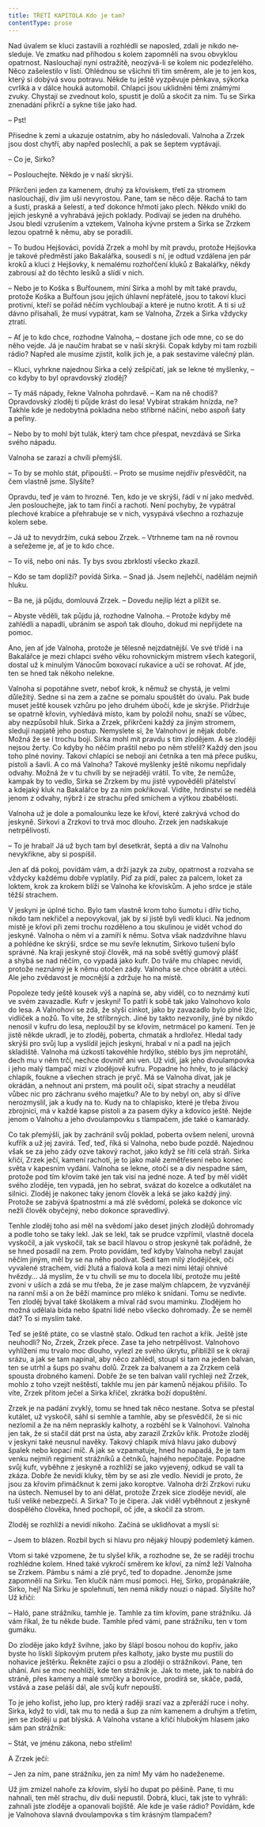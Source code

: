 ```yaml
---
title: TŘETÍ KAPITOLA Kdo je tam?
contentType: prose
---
```


Nad úvalem se kluci zastavili a rozhlédli se naposled, zdali je nikdo ne­sleduje. Ve zmatku nad příhodou s kolem zapomněli na svou obvyklou opatrnost. Naslouchají nyní ostražitě, neozývá-li se kolem nic podezřelého. Něco zašelestilo v listí. Ohlédnou se všichni tři tím směrem, ale je to jen kos, který si dobývá svou potravu. Někde tu ještě vyzpěvuje pěnkava, sýkorka cvrliká a v dálce houká automobil. Chlapci jsou uklid­něni těmi známými zvuky. Chystají se zvednout kolo, spustit je dolů a skočit za ním. Tu se Sirka znenadání přikrčí a sykne tiše jako had.

– Pst!

Přisedne k zemi a ukazuje ostatním, aby ho následovali. Valnoha a Zrzek jsou dost chytří, aby napřed poslechli, a pak se šeptem vyptávají.

– Co je, Sirko?

– Poslouchejte. Někdo je v naší skrýši.

Přikrčeni jeden za kamenem, druhý za křoviskem, třetí za stromem naslouchají, div jim uši nevyrostou. Pane, tam se něco děje. Rachá to tam a šustí, praská a šelestí, a teď dokonce hřmotí jako plech. Někdo vnikl do jejich jeskyně a vyhrabává jejich poklady. Podívají se jeden na druhého. Jsou bledí vzrušením a vztekem, Valnoha kývne prstem a Sirka se Zrzkem lezou opatrně k němu, aby se poradili.

– To budou Hejšováci, povídá Zrzek a mohl by mít pravdu, protože Hejšovka je takové předměstí jako Bakalářka, sousedí s ní, je odtud vzdálena jen pár kroků a kluci z Hejšovky, k nemalému rozhořčení kluků z Bakalářky, někdy zabrousí až do těchto lesíků a slídí v nich.

– Nebo je to Koška s Buřťounem, míní Sirka a mohl by mít také pravdu, protože Koška a Buřťoun jsou jejich úhlavní nepřátelé, jsou to takoví kluci protivní, kteří se pořád něčím vychloubají a které je nutno krotit. A ti si už dávno přísahali, že musí vypátrat, kam se Valnoha, Zrzek a Sirka vždycky ztratí.

– Ať je to kdo chce, rozhodne Valnoha, – dostane jich ode mne, co se do něho vejde. Já je naučím hrabat se v naší skrýši. Copak kdyby mi tam rozbili rádio? Napřed ale musíme zjistit, kolik jich je, a pak sestavíme válečný plán.

– Kluci, vyhrkne najednou Sirka a celý zešpičatí, jak se lekne té myšlenky, – co kdyby to byl opravdovský zloděj?

– Ty máš nápady, řekne Valnoha pohrdavě. – Kam na ně chodíš? Opravdovský zloděj ti půjde krást do lesa! Vybírat strakám hnízda, ne? Takhle kde je nedobytná pokladna nebo stříbrné náčiní, nebo aspoň šaty a peřiny.

– Nebo by to mohl být tulák, který tam chce přespat, nevzdává se Sirka svého nápadu.

Valnoha se zarazí a chvíli přemýšlí.

– To by se mohlo stát, připouští. – Proto se musíme nejdřív přesvědčit, na čem vlastně jsme. Slyšíte?

Opravdu, teď je vám to hrozné. Ten, kdo je ve skrýši, řádí v ní jako medvěd. Jen poslouchejte, jak to tam řinčí a rachotí. Není pochyby, že vypátral plechové krabice a přehrabuje se v nich, vysypává všechno a rozhazuje kolem sebe.

– Já už to nevydržím, cuká sebou Zrzek. – Vtrhneme tam na ně rovnou a seřežeme je, ať je to kdo chce.

– To víš, nebo oni nás. Ty bys svou zbrklostí všecko zkazil.

– Kdo se tam doplíží? povídá Sirka. – Snad já. Jsem nejlehčí, nadělám nejmíň hluku.

– Ba ne, já půjdu, domlouvá Zrzek. – Dovedu nejlíp lézt a plížit se.

– Abyste věděli, tak půjdu já, rozhodne Valnoha. – Protože kdyby mě zahlédli a napadli, ubráním se aspoň tak dlouho, dokud mi nepřijdete na pomoc.

Ano, jen ať jde Valnoha, protože je tělesně nejzdatnější. Ve své třídě i na Bakalářce je mezi chlapci svého věku rohovnickým mistrem všech kategorií, dostal už k minulým Vánocům boxovací rukavice a učí se rohovat. Ať jde, ten se hned tak někoho nelekne.

Valnoha si popotáhne svetr, neboť krok, k němuž se chystá, je velmi důležitý. Sedne si na zem a začne se pomalu spouštět do úvalu. Pak bude muset ještě kousek vzhůru po jeho druhém úbočí, kde je skrýše. Přidržuje se opatrně křovin, vyhledává místo, kam by položil nohu, snaží se vůbec, aby nezpůsobil hluk. Sirka a Zrzek, přikrčeni každý za jiným stromem, sledují napjatě jeho postup. Nemyslete si, že Valnohovi je nějak dobře. Možná že se i trochu bojí. Sirka mohl mít pravdu s tím zlodějem. A se zloději nejsou žerty. Co kdyby ho něčím praštil nebo po něm střelil? Každý den jsou toho plné noviny. Takoví chlapíci se nebojí ani četníka a ten má přece pušku, pistoli a šavli. A co má Valnoha? Takové myšlenky ještě nikomu nepřidaly odvahy. Možná že v tu chvíli by se nejraději vrátil. To víte, že nemůže, kampak by to vedlo, Sirka se Zrzkem by mu jistě vypověděli přátelství a kdejaký kluk na Bakalářce by za ním pokřikoval. Vidíte, hrdinství se nedělá jenom z odvahy, nýbrž i ze strachu před smíchem a výtkou zbabělosti.

Valnoha už je dole a pomalounku leze ke křoví, které zakrývá vchod do jeskyně. Sirkovi a Zrzkovi to trvá moc dlouho. Zrzek jen nadskakuje netrpělivostí.

– To je hrabal! Já už bych tam byl desetkrát, šeptá a div na Valnohu nevykřikne, aby si pospíšil.

Jen ať dá pokoj, povídám vám, a drží jazyk za zuby, opatrnost a rozvaha se vždycky každému dobře vyplatily. Píď za pídí, palec za palcem, loket za loktem, krok za krokem blíží se Valnoha ke křoviskům. A jeho srdce je stále těžší strachem.

V jeskyni je úplné ticho. Bylo tam vlastně krom toho šumotu i dřív ticho, nikdo tam nekřičel a nepovykoval, jak by si jistě byli vedli kluci. Na jednom místě je křoví při zemi trochu rozděleno a tou skulinou je vidět vchod do jeskyně. Valnoha o něm ví a zamíří k němu. Sotva však nadzdvihne hlavu a pohlédne ke skrýši, srdce se mu sevře leknutím, Sirkovo tušení bylo správné. Na kraji jeskyně stojí člověk, má na sobě světlý gumový plášť a shýbá se nad něčím, co vypadá jako kufr. Do tváře mu chlapec nevidí, protože neznámý je k němu otočen zády. Valnoha se chce obrátit a utéci. Ale jeho zvědavost je mocnější a zdržuje ho na místě.

Popoleze tedy ještě kousek výš a napíná se, aby viděl, co to neznámý kutí ve svém zavazadle. Kufr v jeskyni! To patří k sobě tak jako Valnohovo kolo do lesa. A Valnohovi se zdá, že slyší cinkot, jako by zavazadlo bylo plné lžic, vidliček a nožů. To víte, že stříbrných. Jiné by takto nezvonily, jiné by nikdo nenosil v kufru do lesa, neploužil by se křovím, netrmácel po kamení. Ten je jistě někde ukradl, je to zloděj, poberta, chmaták a hrdlořez. Hledal tady skrýši pro svůj lup a vyslídil jejich jeskyni, hrabal v ní a padl na jejich skladiště. Valnoha má úzkostí takovéhle hrdýlko, stéblo bys jím neprotáhl, dech mu v něm trčí, nechce dovnitř ani ven. Už vidí, jak jeho dvoulampovka i jeho malý tlampač mizí v zlodějově kufru. Popadne ho hněv, to je silácký chlapík, foukne a všechen strach je pryč. Má se Valnoha dívat, jak je okrádán, a nehnout ani prstem, má poulit oči, sípat strachy a neudělat vůbec nic pro záchranu svého majetku? Ale to by nebyl on, aby si dříve nerozmyslil, jak a kudy na to. Kudy na to chlapisko, které je třeba živou zbrojnicí, má v každé kapse pistoli a za pasem dýky a kdovíco ještě. Nejde jenom o Valnohu a jeho dvoulampovku s tlampačem, jde také o kamarády.

Co tak přemýšlí, jak by zachránil svůj poklad, poberta ovšem nelení, urovná kufřík a už jej zavírá. Teď, teď, říká si Valnoha, nebo bude pozdě. Najednou však se za jeho zády ozve takový rachot, jako když se řítí celá stráň. Sirka křičí, Zrzek ječí, kamení rachotí, je to jako malé zemětřesení nebo konec světa v kapesním vydání. Valnoha se lekne, otočí se a div nespadne sám, protože pod tím křovím také jen tak visí na jedné noze. A teď by měl vidět svého zloděje, ten vypadá, jen ho sebrat, svázat do kozelce a odkutálet na silnici. Zloděj je nakonec taky jenom člověk a leká se jako každý jiný. Protože se zabývá špatnostmi a má zlé svědomí, poleká se dokonce víc nežli člověk obyčejný, nebo dokonce spravedlivý.

Tenhle zloděj toho asi měl na svědomí jako deset jiných zlodějů dohromady a podle toho se taky lekl. Jak se lekl, tak se prudce vzpřímil, vlastně docela vyskočil, a jak vyskočil, tak se bacil hlavou o strop jeskyně tak pořádně, že se hned posadil na zem. Proto povídám, teď kdyby Valnoha nebyl zaujat něčím jiným, měl by se na něho podívat. Sedí tam milý zlodějíček, oči vyvalené strachem, vidí žlutá a fialová kola a mezi nimi létají ohnivé hvězdy… Já myslím, že v tu chvíli se mu to docela líbí, protože mu ještě zvoní v uších a zdá se mu třeba, že je zase malým chlapcem, že vyzvánějí na ranní mši a on že běží mamince pro mléko k snídani. Tomu se nedivte. Ten zloděj býval také školákem a míval rád svou maminku. Zlodějem ho možná udělala bída nebo špatní lidé nebo všecko dohromady. Že se neměl dát? To si myslím také.

Teď se ještě ptáte, co se vlastně stalo. Odkud ten rachot a křik. Ještě jste neuhodli? No, Zrzek, Zrzek přece. Zase ta jeho netrpělivost. Valnohovo vyhlížení mu trvalo moc dlouho, vylezl ze svého úkrytu, přiblížil se k okraji srázu, a jak se tam napínal, aby něco zahlédl, stoupl si tam na jeden balvan, ten se utrhl a šups po svahu dolů. Zrzek za balvanem a za Zrzkem celá spousta drobného kamení. Dobře že se ten balvan valil rychleji než Zrzek, mohlo z toho vzejít neštěstí, takhle mu jen pár kamenů nějakou přišilo. To víte, Zrzek přitom ječel a Sirka křičel, zkrátka boží dopuštění.

Zrzek je na padání zvyklý, tomu se hned tak něco nestane. Sotva se přestal kutálet, už vyskočil, sáhl si semhle a tamhle, aby se přesvědčil, že si nic nezlomil a že na něm nepraskly kalhoty, a rozběhl se k Valnohovi. Valnoha jen tak, že si stačil dát prst na ústa, aby zarazil Zrzkův křik. Protože zloděj v jeskyni také neusnul navěky. Takový chlapík mívá hlavu jako dubový špalek nebo kopací míč. A jak se vzpamatuje, hned ho napadá, že je tam venku nejmíň regiment strážníků a četníků, hajného nepočítaje. Popadne svůj kufr, vyběhne z jeskyně a rozhlíží se jako vyjevený, odkud se valí ta zkáza. Dobře že nevidí kluky, těm by se asi zle vedlo. Nevidí je proto, že jsou za křovím přimáčknut k zemi jako koroptve. Valnoha drží Zrzkovi ruku na ústech. Nemusel by to ani dělat, protože Zrzek sice zloděje nevidí, ale tuší veliké nebezpečí. A Sirka? To je čipera. Jak viděl vyběhnout z jeskyně dospělého člověka, hned pochopil, oč jde, a skočil za strom.

Zloděj se rozhlíží a nevidí nikoho. Začíná se uklidňovat a myslí si:

– Jsem to blázen. Rozbil bych si hlavu pro nějaký hloupý podemletý kámen.

Vtom si také vzpomene, že tu slyšel křik, a rozhodne se, že se raději trochu rozhlédne kolem. Hned také vykročí směrem ke křoví, za nímž leží Valnoha se Zrzkem. Pámbu s námi a zlé pryč, teď to dopadne. Jenomže jsme zapomněli na Sirku. Ten klučík nám musí pomoci. Hej, Sirko, propánakrále, Sirko, hej! Na Sirku je spolehnutí, ten nemá nikdy nouzi o nápad. Slyšíte ho? Už křičí:

– Haló, pane strážníku, tamhle je. Tamhle za tím křovím, pane strážníku. Já vám říkal, že tu někde bude. Tamhle před vámi, pane strážníku, ten v tom gumáku.

Do zloděje jako když švihne, jako by šlápl bosou nohou do kopřiv, jako byste ho lískli šípkovým prutem přes kalhoty, jako byste mu pustili do nohavice ještěrku. Řekněte zajíci o psu a zloději o strážníkovi. Pane, ten uhání. Ani se moc neohlíží, kde ten strážník je. Jak to mete, jak to nabírá do stráně, přes kameny a malé smrčky a borovice, prodírá se, skáče, padá, vstává a zase peláší dál, ale svůj kufr nepouští.

To je jeho kořist, jeho lup, pro který raději srazí vaz a zpřeráží ruce i nohy. Sirka, když to vidí, tak mu to nedá a šup za ním kamenem a druhým a třetím, jen se zloději u pat blýská. A Valnoha vstane a křičí hlubokým hlasem jako sám pan strážník:

– Stát, ve jménu zákona, nebo střelím!

A Zrzek ječí:

– Jen za ním, pane strážníku, jen za ním! My vám ho nadeženeme.

Už jim zmizel nahoře za křovím, slyší ho dupat po pěšině. Pane, ti mu nahnali, ten měl strachu, div duši nepustil. Dobrá, kluci, tak jste to vyhráli: zahnali jste zloděje a opanovali bojiště. Ale kde je vaše rádio? Povídám, kde je Valnohova slavná dvoulampovka s tím krásným tlampačem?
